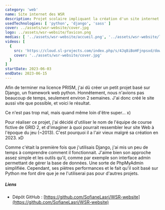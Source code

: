 ```yaml
---
category: 'web'
name: Site internet des WSR
description: Projet scolaire impliquant la création d'un site internet avec le framework Django.
usedTechnologies: [ 'python', 'django', 'sass' ]
cover: ../assets/wsr-website/cover.jpg
logo: ../assets/wsr-website/favicon.png
medias: [ '../assets/wsr-website/accueil.png', '../assets/wsr-website/login.jpg' ]
videos: [
  {
    src: 'https://cloud.sl-projects.com/index.php/s/4Jq8iBoHFjnpsxd/download',
    cover: '../assets/wsr-website/cover.jpg'
  }
]
startDate: 2023-06-03
endDate: 2023-06-15
---
```


Afin de terminer ma licence PRISM, j'ai dû créer un petit projet basé sur Django, un framework web python. 
Honnêtement, nous n'avions pas beaucoup de temps, seulement environ 2 semaines. J'ai donc créé le site aussi vite que 
possible, et voici le résultat.

Ce n'est pas trop mal, mais quand même loin d'être super... x)

Pour réaliser ce projet, j'ai décidé d'utiliser le nom de l'équipe de course fictive de GRID 2, et d'imaginer à quoi 
pourrait ressembler leur site Web à l'époque du jeu (~2013). C'est pourquoi il a l'air vieux malgré sa création en 2023.
xD

Comme c'était la première fois que j'utilisais Django, j'ai mis un peu de temps à comprendre comment il fonctionnait.
J'aime bien son approche assez simple et les outils qu'il, comme par exemple son interface admin permettant de gérer la 
base de données. Une sorte de PhpMyAdmin simplifiée. Cependant, ses piètres performances et le fait qu'il soit basé sur
Python me font dire que je ne l'utiliserai pas pour d'autres projets.

##### Liens

- Dépôt GitHub : [https://github.com/SofianeLasri/WSR-website](https://github.com/SofianeLasri/WSR-website)